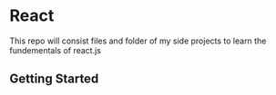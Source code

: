 # React
This repo will consist files and folder of my side projects to learn the fundementals of react.js

## Getting Started 


